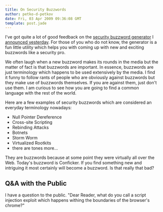 ```yaml
---
title: On Security Buzzwords
author: petko-d-petkov
date: Fri, 03 Apr 2009 09:36:08 GMT
template: post.jade
---
```


I've got quite a lot of good feedback on the [security buzzword generator](http://buzz.gnucitizen.org) I [announced yesterday](/blog/security-buzzword-generator/). For those of you who do not know, the generator is a fun little utility which helps you with coming up with new and exciting buzzwords like a security pro.

We often laugh when a new buzzword makes its rounds in the media but the matter of fact is that buzzwords are important. In essence, buzzwords are just terminology which happens to be used extensively by the media. I find it funny to follow rants of people who are obviously against buzzwords but they make use of buzzwords themselves. If you are against them, just don't use them. I am curious to see how you are going to find a common language with the rest of the world.

Here are a few examples of security buzzwords which are considered an everyday terminology nowadays:

* Null Pointer Dereference
* Cross-site Scripting
* Rebinding Attacks
* Botnets
* Storm Worm
* Virtualized Rootkits
* there are tones more...

They are buzzwords because at some point they were virtually all over the Web. Today's buzzword is Conficker. If you find something new and intriguing it most certainly will become a buzzword. Is that really that bad?

## Q&A with the Public

I have a question to the public. "Dear Reader, what do you call a script injection exploit which happens withing the boundaries of the browser's chrome?"
